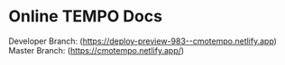 # Online TEMPO Docs

Developer Branch: (https://deploy-preview-983--cmotempo.netlify.app)
Master Branch: (https://cmotempo.netlify.app/)

